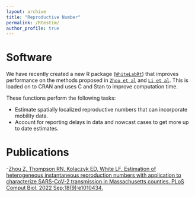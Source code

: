 ```yaml
---
layout: archive
title: "Reproductive Number"
permalink: /Rtestim/
author_profile: true
---
```


Software
========

We have recently created a new R package ([`WhiteLabRt`](https://github.com/cmilando/WhiteLabRt)) that improves performance on the methods proposed in [`Zhou et al`][1] and [`Li et al`](https://journals.plos.org/ploscompbiol/article?id=10.1371/journal.pcbi.1009210). This is loaded on to CRAN and uses C and Stan to improve computation time. 

These functions perform the following tasks:

- Estimate spatially localized reproductive numbers that can incorporate mobility data.
- Account for reporting delays in data and nowcast cases to get more up to date estimates.


Publications
============
-[Zhou Z, Thompson RN, Kolaczyk ED, White LF. Estimation of heterogeneous instantaneous reproduction numbers with application to characterize SARS-CoV-2 transmission in Massachusetts counties. PLoS Comput Biol. 2022 Sep;18(9):e1010434.][1]


[1]: <https://journals.plos.org/ploscompbiol/article?id=10.1371/journal.pcbi.1010434> 

